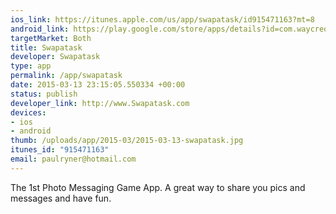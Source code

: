 ```yaml
--- 
ios_link: https://itunes.apple.com/us/app/swapatask/id915471163?mt=8
android_link: https://play.google.com/store/apps/details?id=com.waycreon.swapatask&hl=en_GB
targetMarket: Both
title: Swapatask
developer: Swapatask
type: app
permalink: /app/swapatask
date: 2015-03-13 23:15:05.550334 +00:00
status: publish
developer_link: http://www.Swapatask.com
devices: 
- ios
- android
thumb: /uploads/app/2015-03/2015-03-13-swapatask.jpg
itunes_id: "915471163"
email: paulryner@hotmail.com
---
```


The 1st Photo Messaging Game App. A great way to share you pics and messages and have fun. 
